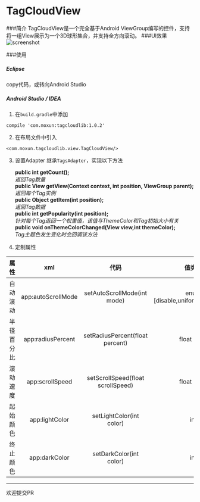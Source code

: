 # TagCloudView
###简介
TagCloudView是一个完全基于Android ViewGroup编写的控件，支持将一组View展示为一个3D球形集合，并支持全方向滚动。
###UI效果
![screenshot](https://raw.githubusercontent.com/misakuo/3dTagCloudAndroid/master/screenshot.gif)  

###使用
##### Eclipse  
copy代码，或转向Android Studio
##### Android Studio / IDEA
1. 在`build.gradle`中添加  
```
compile 'com.moxun:tagcloudlib:1.0.2'
```

2. 在布局文件中引入  
```  
<com.moxun.tagcloudlib.view.TagCloudView/>  
```  

3. 设置Adapter
继承`TagsAdapter`，实现以下方法
  
    **public int getCount();**  
*返回Tag数量*  
**public View getView(Context context, int position, ViewGroup parent);**  
*返回每个Tag实例*  
**public Object getItem(int position);**  
*返回Tag数据*  
**public int getPopularity(int position);**  
*针对每个Tag返回一个权重值，该值与ThemeColor和Tag初始大小有关*  
**public void onThemeColorChanged(View view,int themeColor);**  
*Tag主题色发生变化时会回调该方法*  
 
4. 定制属性    

| 属性        | xml           | 代码 |值类型|
|:------------: |:-------------:| :----:|:-:
| 自动滚动      | app:autoScrollMode | setAutoScrollMode(int mode) |enum [disable,uniform,decelerate]
| 半径百分比      | app:radiusPercent      |   setRadiusPercent(float percent) |float [0,1]
| 滚动速度 | app:scrollSpeed      |    setScrollSpeed(float scrollSpeed) |float [0,+]
|起始颜色|app:lightColor|setLightColor(int color)|int
|终止颜色|app:darkColor|setDarkColor(int color)|int  


***
欢迎提交PR